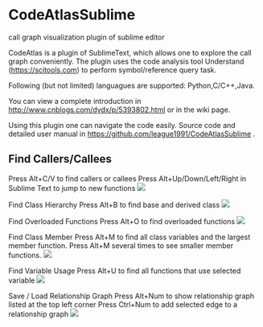 # CodeAtlasSublime
call graph visualization plugin of sublime editor

CodeAtlas is a plugin of SublimeText, which allows one to explore the call graph conveniently. The plugin uses the code analysis tool Understand (https://scitools.com) to perform symbol/reference query task.

Following (but not limited) languagues are supported: Python,C/C++,Java. 

You can view a complete introduction in http://www.cnblogs.com/dydx/p/5393802.html or in the wiki page.

Using this plugin one can navigate the code easily.
Source code and detailed user manual in https://github.com/league1991/CodeAtlasSublime .
 
Find Callers/Callees
--------------------
Press Alt+C/V to find callers or callees
Press Alt+Up/Down/Left/Right in Sublime Text to jump to new functions
![](https://github.com/league1991/CodeAtlasSublime/raw/master/ImageCache/call.gif)  
 
Find Class Hierarchy
Press Alt+B to find base and derived class
![](https://github.com/league1991/CodeAtlasSublime/raw/master/ImageCache/class.gif)  
 
Find Overloaded Functions
Press Alt+O to find overloaded functions
![](https://github.com/league1991/CodeAtlasSublime/raw/master/ImageCache/overload.gif)  
 
Find Class Member
Press Alt+M to find all class variables and the largest member function. 
Press Alt+M several times to see smaller member functions.
![](https://github.com/league1991/CodeAtlasSublime/raw/master/ImageCache/member.gif)  
 
Find Variable Usage
Press Alt+U to find all functions that use selected variable
![](https://github.com/league1991/CodeAtlasSublime/raw/master/ImageCache/usage.gif)  
 
Save / Load Relationship Graph
Press Alt+Num to show relationship graph listed at the top left corner
Press Ctrl+Num to add selected edge to a relationship graph
![](https://github.com/league1991/CodeAtlasSublime/raw/master/ImageCache/graph.gif)  
